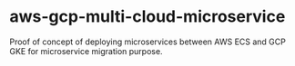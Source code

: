 # aws-gcp-multi-cloud-microservice
Proof of concept of deploying microservices between AWS ECS and GCP GKE for microservice migration purpose.
